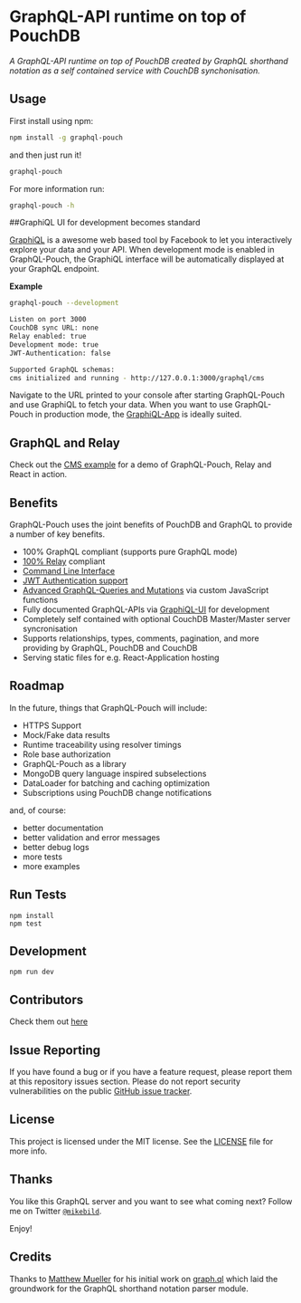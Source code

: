 # GraphQL-API runtime on top of PouchDB

*A GraphQL-API runtime on top of PouchDB created by GraphQL shorthand notation as a self contained service with CouchDB synchonisation.*

## Usage
First install using npm:

```bash
npm install -g graphql-pouch
```

and then just run it!

```bash
graphql-pouch
```

For more information run:

```bash
graphql-pouch -h
```

##GraphiQL UI for development becomes standard

[GraphiQL](https://github.com/graphql/graphiql) is a awesome web based tool by Facebook to let you interactively explore your data and your API. When development mode is enabled in GraphQL-Pouch, the GraphiQL interface will be automatically displayed at your GraphQL endpoint.

__Example__

```bash
graphql-pouch --development
```

```bash
Listen on port 3000
CouchDB sync URL: none
Relay enabled: true
Development mode: true
JWT-Authentication: false

Supported GraphQL schemas:
cms initialized and running - http://127.0.0.1:3000/graphql/cms
```

Navigate to the URL printed to your console after starting GraphQL-Pouch and use GraphiQL to fetch your data. When you want to use GraphQL-Pouch in production mode, the [GraphiQL-App](https://github.com/skevy/graphiql-app) is ideally suited.

## GraphQL and Relay

Check out the [CMS example](https://github.com/MikeBild/graphql-pouch/tree/master/example/cms-relay) for a demo of GraphQL-Pouch, Relay and React in action.

## Benefits

GraphQL-Pouch uses the joint benefits of PouchDB and GraphQL to provide a number of key benefits.

* 100% GraphQL compliant (supports pure GraphQL mode)
* [100% Relay](doc/using-relay.md) compliant
* [Command Line Interface](doc/CLI.md)
* [JWT Authentication support](doc/jwt-authentication.md)
* [Advanced GraphQL-Queries and Mutations](doc/advanced-queries.md) via custom JavaScript functions
* Fully documented GraphQL-APIs via [GraphiQL-UI](https://github.com/graphql/graphiql) for development
* Completely self contained with optional CouchDB Master/Master server syncronisation
* Supports relationships, types, comments, pagination, and more providing by GraphQL, PouchDB and CouchDB
* Serving static files for e.g. React-Application hosting

## Roadmap
In the future, things that GraphQL-Pouch will include:

* HTTPS Support
* Mock/Fake data results
* Runtime traceability using resolver timings
* Role base authorization
* GraphQL-Pouch as a library
* MongoDB query language inspired subselections
* DataLoader for batching and caching optimization
* Subscriptions using PouchDB change notifications

and, of course:

* better documentation
* better validation and error messages
* better debug logs
* more tests
* more examples

## Run Tests

```
npm install
npm test
```

## Development

```
npm run dev
```

## Contributors
Check them out [here](https://github.com/MikeBild/graphql-pouch/graphs/contributors)

## Issue Reporting

If you have found a bug or if you have a feature request, please report them at this repository issues section. Please do not report security vulnerabilities on the public [GitHub issue tracker](https://github.com/MikeBild/graphql-pouch/issues).

## License

This project is licensed under the MIT license. See the [LICENSE](LICENSE) file for more info.

## Thanks

You like this GraphQL server and you want to see what coming next? Follow me on Twitter [`@mikebild`](https://twitter.com/mikebild).

Enjoy!

## Credits

Thanks to [Matthew Mueller](https://github.com/matthewmueller) for his initial work on [graph.ql](https://github.com/matthewmueller/graph.ql) which laid the groundwork for the GraphQL shorthand notation parser module.

